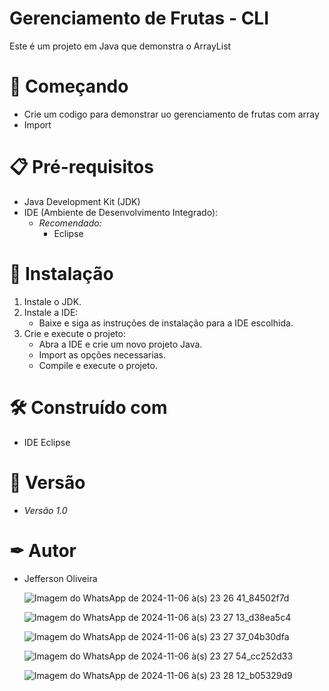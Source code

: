 # Gerenciamento de Frutas - CLI

Este é um projeto em Java que demonstra o ArrayList

# 🚀 Começando

- Crie um codigo para demonstrar uo gerenciamento de frutas com array
- Import 

# 📋 Pré-requisitos

- Java Development Kit (JDK)
- IDE (Ambiente de Desenvolvimento Integrado):
  - *Recomendado:*
    - Eclipse

# 🔧 Instalação

1. Instale o JDK.
2. Instale a IDE:
   - Baixe e siga as instruções de instalação para a IDE escolhida.
3. Crie e execute o projeto:
   - Abra a IDE e crie um novo projeto Java.
   - Import as opções necessarias.
   - Compile e execute o projeto.

# 🛠 Construído com 

- IDE Eclipse

# 📌 Versão

- *Versão 1.0*

# ✒ Autor

- Jefferson Oliveira

  ![Imagem do WhatsApp de 2024-11-06 à(s) 23 26 41_84502f7d](https://github.com/user-attachments/assets/f86d4570-d4ca-471c-aad9-966a825f69d0)
  
  ![Imagem do WhatsApp de 2024-11-06 à(s) 23 27 13_d38ea5c4](https://github.com/user-attachments/assets/a1d408bd-c9a0-4844-ab78-e5fcf18a5fe8)
  
  ![Imagem do WhatsApp de 2024-11-06 à(s) 23 27 37_04b30dfa](https://github.com/user-attachments/assets/499d10cf-64ba-470f-b1ae-290eb8e3cacc)
  
  ![Imagem do WhatsApp de 2024-11-06 à(s) 23 27 54_cc252d33](https://github.com/user-attachments/assets/c91bd834-4f3f-41cc-81d0-9d67b6999af0)
  
  ![Imagem do WhatsApp de 2024-11-06 à(s) 23 28 12_b05329d9](https://github.com/user-attachments/assets/6da4b1b5-814c-453a-90e1-f715b7313bc8)





